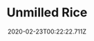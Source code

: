 ---
templateKey: blog-post
featuredpost: false
date: 2020-02-23T00:22:22.711Z
title: Unmilled Rice
description: Rice in its rawest form. Run this through a mill to increase the value
type: vegetable
sellPrice: 30
energy: 3
health: 1
featuredimage: /img/Unmilled_Rice.png
tags:
  - spring
  - vegetable
  - Rice
  -  edible
---